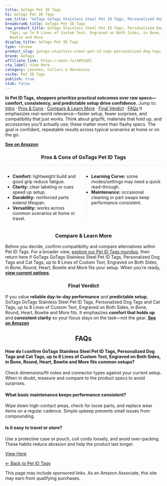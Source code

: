 ```yaml
---
title: GoTags Pet ID Tags
h1: GoTags Pet ID Tags
seo_title: "GoTags GoTags Stainless Steel Pet ID Tags, Personalized Dog\u2026"
breadcrumb_title: GoTags Pet ID Tags
raw_product_title: GoTags Stainless Steel Pet ID Tags, Personalized Dog Tags and Cat
  Tags, up to 8 Lines of Custom Text, Engraved on Both Sides, in Bone, Round, Heart,
  Bowtie and More
display_title: GoTags Pet ID Tags
type: review
product_slug: gotags-stainless-steel-pet-id-tags-personalized-dog-tags-and-cat-tags-u-ed9dcf79
brand: GoTags
affiliate_link: https://amzn.to/48PzQdl
cta_label: View Here
category: Leashes, Collars & Harnesses
niche: Pet ID Tags
publish: true
stub: false
---
```


<div id="intro" class="full-width"><p><strong>In Pet ID Tags, shoppers prioritize practical outcomes over raw specs&mdash;comfort, consistency, and predictable setup drive confidence.</strong> Jump to: <a href="#intro">Intro</a> · <a href="#pros-cons">Pros &amp; Cons</a> · <a href="#compare-more">Compare &amp; Learn More</a> · <a href="#verdict">Final Verdict</a> · <a href="#faqs">FAQs</a> It emphasizes real-world relevance&mdash;faster setup, fewer surprises, and compatibility that just works. Think about grip/fit, materials that hold up, and accessories you’ll actually use; these matter more than flashy specs. The goal is confident, repeatable results across typical scenarios at home or on the go.</p><p><a href="https://amzn.to/48PzQdl" rel="nofollow sponsored noopener" target="_blank"><strong>See on Amazon</strong></a></p></div>
<h3 id="pros-cons" style="text-align:center;">Pros &amp; Cons of GoTags Pet ID Tags</h3>
<div class="pc-grid" style="display:grid;grid-template-columns:1fr 1fr;gap:16px;border-top:1px solid #e5e7eb;padding-top:12px;">
  <ul>
    <li><strong>Comfort:</strong> lightweight build and good grip reduce fatigue.</li>
    <li><strong>Clarity:</strong> clear labeling or cues speed up setup.</li>
    <li><strong>Durability:</strong> reinforced parts extend lifespan.</li>
    <li><strong>Versatility:</strong> works across common scenarios at home or travel.</li>
  </ul>
  <ul style="border-left:1px solid #e5e7eb;padding-left:16px;">
    <li><strong>Learning Curve:</strong> some modes/settings may need a quick read-through.</li>
    <li><strong>Maintenance:</strong> occasional cleaning or part swaps keep performance consistent.</li>
  </ul>
</div>


<h3 id="compare-more" style="text-align:center;">Compare &amp; Learn More</h3>
<p>Before you decide, confirm compatibility and compare alternatives within Pet ID Tags. For a broader view, <a href="#">explore our Pet ID Tags roundup</a>, then return here if GoTags GoTags Stainless Steel Pet ID Tags, Personalized Dog Tags and Cat Tags, up to 8 Lines of Custom Text, Engraved on Both Sides, in Bone, Round, Heart, Bowtie and More fits your setup. When you’re ready, <a href="https://amzn.to/48PzQdl" rel="nofollow sponsored noopener" target="_blank"><strong>view current options</strong></a>.</p>

<h3 id="verdict" style="text-align:center;">Final Verdict</h3>
<p>If you value <strong>reliable day-to-day performance</strong> and <strong>predictable setup</strong>, GoTags GoTags Stainless Steel Pet ID Tags, Personalized Dog Tags and Cat Tags, up to 8 Lines of Custom Text, Engraved on Both Sides, in Bone, Round, Heart, Bowtie and More fits. It emphasizes <strong>comfort that holds up</strong> and <strong>consistent clarity</strong> so your focus stays on the task&mdash;not the gear. <a href="https://amzn.to/48PzQdl" rel="nofollow sponsored noopener" target="_blank"><strong>See on Amazon</strong></a></p>

<h2 id="faqs" style="text-align:center;">FAQs</h2>
<h4><strong>How do I confirm GoTags Stainless Steel Pet ID Tags, Personalized Dog Tags and Cat Tags, up to 8 Lines of Custom Text, Engraved on Both Sides, in Bone, Round, Heart, Bowtie and More fits common setups?</strong></h4>
<p>Check dimensions/fit notes and connector types against your current setup. When in doubt, measure and compare to the product specs to avoid surprises.</p>
<h4><strong>What basic maintenance keeps performance consistent?</strong></h4>
<p>Wipe down high-contact areas, check for loose parts, and replace wear items on a regular cadence. Simple upkeep prevents small issues from compounding.</p>
<h4><strong>Is it easy to travel or store?</strong></h4>
<p>Use a protective case or pouch, coil cords loosely, and avoid over-packing. These habits reduce abrasion and help the product last longer.</p>

<p><a class="btn" href="https://amzn.to/48PzQdl" target="_blank" rel="nofollow sponsored noopener">View Here</a></p>
<p><a href="/roundups/leashes-collars-harnesses/pet-id-tags/">← Back to Pet ID Tags</a></p>
<aside class="disclosure">This page may include sponsored links. As an Amazon Associate, this site may earn from qualifying purchases.</aside>
